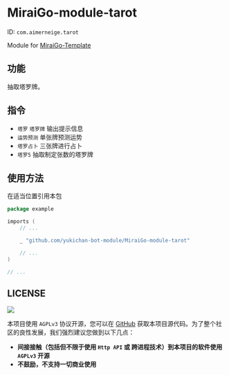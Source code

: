 # MiraiGo-module-tarot

ID: `com.aimerneige.tarot`

Module for [MiraiGo-Template](https://github.com/Logiase/MiraiGo-Template)

## 功能

抽取塔罗牌。

## 指令

- `塔罗` `塔罗牌` 输出提示信息
- `运势预测` 单张牌预测运势
- `塔罗占卜` 三张牌进行占卜
- `塔罗5` 抽取制定张数的塔罗牌

## 使用方法

在适当位置引用本包

```go
package example

imports (
    // ...

    _ "github.com/yukichan-bot-module/MiraiGo-module-tarot"

    // ...
)

// ...
```

## LICENSE

<a href="https://www.gnu.org/licenses/agpl-3.0.en.html">
<img src="https://www.gnu.org/graphics/agplv3-155x51.png">
</a>

本项目使用 `AGPLv3` 协议开源，您可以在 [GitHub](https://github.com/yukichan-bot-module/MiraiGo-module-tarot) 获取本项目源代码。为了整个社区的良性发展，我们强烈建议您做到以下几点：

- **间接接触（包括但不限于使用 `Http API` 或 跨进程技术）到本项目的软件使用 `AGPLv3` 开源**
- **不鼓励，不支持一切商业使用**
